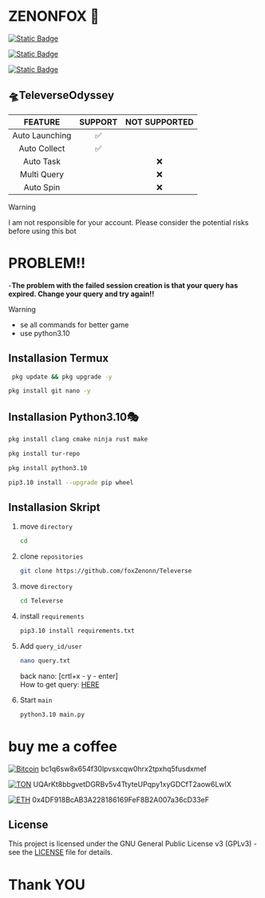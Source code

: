 # ZENONFOX 🦊

[![Static Badge](https://img.shields.io/badge/Telegram-Channel-Link?style=for-the-badge&logo=Telegram&logoColor=white&logoSize=auto&color=blue)](https://t.me/zzenonFox)

[![Static Badge](https://img.shields.io/badge/Telegram-Chat-yes?style=for-the-badge&logo=Telegram&logoColor=white&logoSize=auto&color=blue)](https://t.me/zzzenonfox)

[![Static Badge](https://img.shields.io/badge/Telegram-Bot-yes?style=for-the-badge&logo=Telegram&logoColor=white&logoSize=auto&color=blue)](https://t.me/TeleverseOdyssey_bot/game?startapp=i_JoR6W0-n_squad-np_cIjOpi)

## 🛸TeleverseOdyssey  
|                      FEATURE                    | SUPPORT | NOT SUPPORTED |
|:--------------------------------------------------:|:---------:|:---------:|
|                   Auto Launching                   |     ✅     |  
|                      Auto Collect                       |     ✅     ||
|                        Auto Task                        |           |❌|
|                        Multi Query                       |           |❌|
|                        Auto Spin                        |           |❌|

> [!WARNING]
> I am not responsible for your account. Please consider the potential risks before using this bot

# PROBLEM!! #

-**The problem with the failed session creation is that your query has expired. 
Change your query and try again!!**


> [!WARNING]
> - se all commands for better game
> - use python3.10

## **Installasion Termux**
  ```sh
   pkg update && pkg upgrade -y
   ```
   ```sh
   pkg install git nano -y
   ````
   
## **Installasion Python3.10🎭**
   ```sh
   pkg install clang cmake ninja rust make
   ```
   ```sh
   pkg install tur-repo
   ```
   ```sh
   pkg install python3.10
   ```
   ```sh
   pip3.10 install --upgrade pip wheel
   ```
  
## **Installasion Skript** 

1. move `directory`
   ```sh
   cd
   
1. clone `repositories`
   ```sh
   git clone https://github.com/foxZenonn/Televerse

2. move `directory`
   ```sh
   cd Televerse
   ```
5. install `requirements`
   ```sh
   pip3.10 install requirements.txt
   ```
6. Add `query_id/user`
   ```sh
   nano query.txt
   ```
    back nano: [crtl+x - y - enter]       
   How to get query: [HERE](https://t.me/zzenonFox/13)
   
8. Start `main`
   ```sh
   python3.10 main.py
   ```
   
# buy me a coffee
[![Bitcoin](https://img.shields.io/badge/Bitcoin-FF9900?logo=bitcoin&logoColor=white)](#)
bc1q6sw8x654f30lpvsxcqw0hrx2tpxhq5fusdxmef

[![TON](https://img.shields.io/badge/Ton-2288CB?logo=ton&logoColor=white)](#)
UQArKt8bbgvetDGRBv5v4TtyteUPqpy1xyGDCfT2aow6LwIX

[![ETH](https://img.shields.io/badge/Ethereum-2288CB?logo=ethereum&logoColor=white)](#)
0x4DF918BcAB3A228186169FeF8B2A007a36cD33eF

## License
This project is licensed under the GNU General Public License v3 (GPLv3) - see the [LICENSE](LICENSE) file for details.


# Thank YOU #

